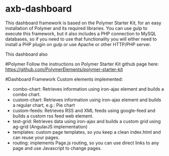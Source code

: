 # axb-dashboard
This dashboard framework is based on the Polymer Starter Kit, for an easy installation of Polymer and its required libraries.
You can use gulp to execute this framework, but it also includes a PHP connection to MySQL databases, so if you need to use that functionality you will either need to install a PHP plugin on gulp or use Apache or other HTTP/PHP server.

This dashboard also 


#Polymer
Follow the instructions on Polymer Starter Kit github page here: https://github.com/PolymerElements/polymer-starter-kit


#Dashboard Framework
Custom elements implemented:
- combo-chart: Retrieves information using iron-ajax element and builds a combo chart.
- custom-chart: Retrieves information using iron-ajax element and builds a regular chart, e.g.: Pie chart
- custom-feeds: Retrieves RSS and XML feeds using google-feed and builds a custom rss feed web element.
- test-grid: Retrieves data using iron-ajax and builds a custom grid using ag-grid (AngularJS implementation)
- templates: custom page templates, so you keep a clean index.html and can reuse your pages.
- routing: implements Page.js routing, so you can use direct links to any page and use Javascript to change pages.

